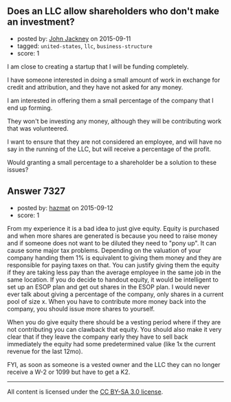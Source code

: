 ## Does an LLC allow shareholders who don't make an investment?

- posted by: [John Jackney](https://stackexchange.com/users/6940552/john-jackney) on 2015-09-11
- tagged: `united-states`, `llc`, `business-structure`
- score: 1

I am close to creating a startup that I will be funding completely.

I have someone interested in doing a small amount of work in exchange for credit and attribution, and they have not asked for any money.

I am interested in offering them a small percentage of the company that I end up forming.

They won't be investing any money, although they will be contributing work that was volunteered.

I want to ensure that they are not considered an employee, and will have no say in the running of the LLC, but will receive a percentage of the profit.

Would granting a small percentage to a shareholder be a solution to these issues?




## Answer 7327

- posted by: [hazmat](https://stackexchange.com/users/188615/hazmat) on 2015-09-12
- score: 1

From my experience it is a bad idea to just give equity.  Equity is purchased and when more shares are generated is because you need to raise money and if someone does not want to be diluted they need to "pony up". It can cause some major tax problems. Depending on the valuation of your company handing them 1% is equivalent to giving them money and they are responsible for paying taxes on that. You can justify giving them the equity if they are taking less pay than the average employee in the same job in the same location. If you do decide to handout equity, it would be intelligent to set up an ESOP plan and get out shares in the ESOP plan. I would never ever talk about giving a percentage of the company, only shares in a current pool of size x. When you have to contribute more money back into the company, you should issue more shares to yourself.  

When you do give equity there should be a vesting period where if they are not contributing you can clawback that equity. You should also make it very clear that if they leave the company early they have to sell back immediately the equity had some predetermined value (like 1x the current revenue for the last 12mo).  

FYI, as soon as someone is a vested owner and the LLC they can no longer receive a W-2 or 1099 but have to get a K2. 



---

All content is licensed under the [CC BY-SA 3.0 license](https://creativecommons.org/licenses/by-sa/3.0/).
